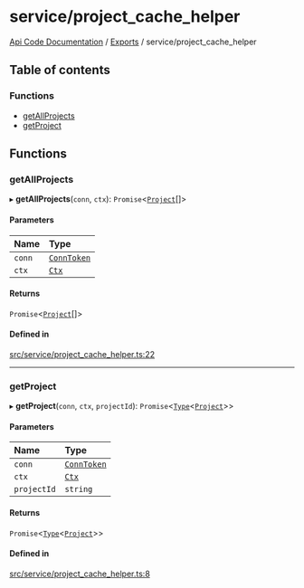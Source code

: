 # service/project\_cache\_helper
 
[Api Code Documentation](../README.md) / [Exports](../modules.md) / service/project\_cache\_helper

## Table of contents

### Functions

- [getAllProjects](service_project_cache_helper.md#getallprojects)
- [getProject](service_project_cache_helper.md#getproject)

## Functions

### getAllProjects

▸ **getAllProjects**(`conn`, `ctx`): `Promise`\<[`Project`](../interfaces/service_domain_workflow_project.Project.md)[]\>

#### Parameters

| Name | Type |
| :------ | :------ |
| `conn` | [`ConnToken`](service_conn.md#conntoken) |
| `ctx` | [`Ctx`](../interfaces/lib_ctx.Ctx.md) |

#### Returns

`Promise`\<[`Project`](../interfaces/service_domain_workflow_project.Project.md)[]\>

#### Defined in

[src/service/project_cache_helper.ts:22](https://github.com/openkfw/TruBudget/blob/086d599/api/src/service/project_cache_helper.ts#L22)

___

### getProject

▸ **getProject**(`conn`, `ctx`, `projectId`): `Promise`\<[`Type`](result.md#type)\<[`Project`](../interfaces/service_domain_workflow_project.Project.md)\>\>

#### Parameters

| Name | Type |
| :------ | :------ |
| `conn` | [`ConnToken`](service_conn.md#conntoken) |
| `ctx` | [`Ctx`](../interfaces/lib_ctx.Ctx.md) |
| `projectId` | `string` |

#### Returns

`Promise`\<[`Type`](result.md#type)\<[`Project`](../interfaces/service_domain_workflow_project.Project.md)\>\>

#### Defined in

[src/service/project_cache_helper.ts:8](https://github.com/openkfw/TruBudget/blob/086d599/api/src/service/project_cache_helper.ts#L8)
